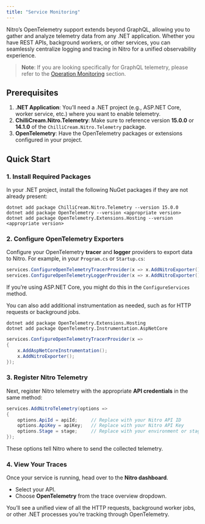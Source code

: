 ```yaml
---
title: "Service Monitoring"
---
```


Nitro’s OpenTelemetry support extends beyond GraphQL, allowing you to gather and analyze telemetry data from any .NET application. Whether you have REST APIs, background workers, or other services, you can seamlessly centralize logging and tracing in Nitro for a unified observability experience.

> **Note**: If you are looking specifically for GraphQL telemetry, please refer to the [Operation Monitoring](../operation-monitoring/#connect-your-service-to-the-telemetry-system) section.

## Prerequisites

1. **.NET Application**: You’ll need a .NET project (e.g., ASP.NET Core, worker service, etc.) where you want to enable telemetry.
2. **ChilliCream.Nitro.Telemetry**: Make sure to reference version **15.0.0** or **14.1.0** of the `ChilliCream.Nitro.Telemetry` package.
3. **OpenTelemetry**: Have the OpenTelemetry packages or extensions configured in your project.

## Quick Start

### 1. Install Required Packages

In your .NET project, install the following NuGet packages if they are not already present:

```shell
dotnet add package ChilliCream.Nitro.Telemetry --version 15.0.0
dotnet add package OpenTelemetry --version <appropriate version>
dotnet add package OpenTelemetry.Extensions.Hosting --version <appropriate version>
```

### 2. Configure OpenTelemetry Exporters

Configure your OpenTelemetry **tracer** and **logger** providers to export data to Nitro. For example, in your `Program.cs` or `Startup.cs`:

```csharp
services.ConfigureOpenTelemetryTracerProvider(x => x.AddNitroExporter());
services.ConfigureOpenTelemetryLoggerProvider(x => x.AddNitroExporter());
```

If you’re using ASP.NET Core, you might do this in the `ConfigureServices` method.

You can also add additional instrumentation as needed, such as for HTTP requests or background jobs.

```shell
dotnet add package OpenTelemetry.Extensions.Hosting
dotnet add package OpenTelemetry.Instrumentation.AspNetCore
```

```csharp
services.ConfigureOpenTelemetryTracerProvider(x =>
{
    x.AddAspNetCoreInstrumentation();
    x.AddNitroExporter();
});
```

### 3. Register Nitro Telemetry

Next, register Nitro telemetry with the appropriate **API credentials** in the same method:

```csharp
services.AddNitroTelemetry(options =>
{
    options.ApiId = apiId;     // Replace with your Nitro API ID
    options.ApiKey = apiKey;   // Replace with your Nitro API Key
    options.Stage = stage;     // Replace with your environment or stage name
});
```

These options tell Nitro where to send the collected telemetry.

### 4. View Your Traces

Once your service is running, head over to the **Nitro dashboard**.

- Select your API.
- Choose **OpenTelemetry** from the trace overview dropdown.

You’ll see a unified view of all the HTTP requests, background worker jobs, or other .NET processes you’re tracking through OpenTelemetry.
